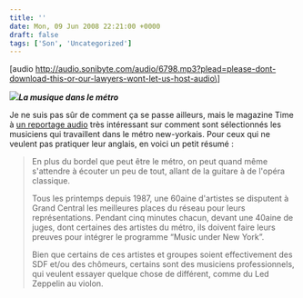 ```yaml
---
title: ''
date: Mon, 09 Jun 2008 22:21:00 +0000
draft: false
tags: ['Son', 'Uncategorized']
---
```


\[audio http://audio.sonibyte.com/audio/6798.mp3?plead=please-dont-download-this-or-our-lawyers-wont-let-us-host-audio\]

[![](http://img.timeinc.net/time/daily/2008/0805/subway_auditions_podcast_0502.jpg)](http://img.timeinc.net/time/daily/2008/0805/subway_auditions_podcast_0502.jpg)**_La musique dans le métro_**

Je ne suis pas sûr de comment ça se passe ailleurs, mais le magazine Time à [un reportage audio](http://www.time.com/time/podcast/subway_music?xid=rss-arts) très intéressant sur comment sont sélectionnés les musiciens qui travaillent dans le métro new-yorkais. Pour ceux qui ne veulent pas pratiquer leur anglais, en voici un petit résumé :

> En plus du bordel que peut être le métro, on peut quand même s'attendre à écouter un peu de tout, allant de la guitare à de l'opéra classique.
> 
> Tous les printemps depuis 1987, une 60aine d'artistes se disputent à Grand Central les meilleures places du réseau pour leurs représentations. Pendant cinq minutes chacun, devant une 40aine de juges, dont certaines des artistes du métro, ils doivent faire leurs preuves pour intégrer le programme “Music under New York”.
> 
> Bien que certains de ces artistes et groupes soient effectivement des SDF et/ou des chômeurs, certains sont des musiciens professionnels, qui veulent essayer quelque chose de différent, comme du Led Zeppelin au violon.